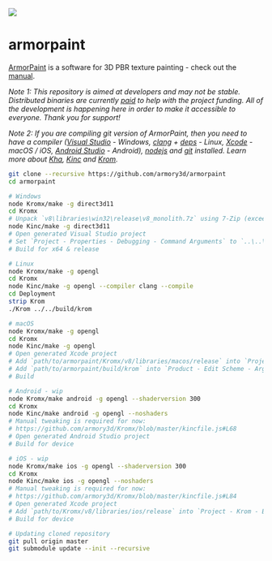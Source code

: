 ![](https://armorpaint.org/img/git.jpg)

armorpaint
==============

[ArmorPaint](https://armorpaint.org) is a software for 3D PBR texture painting - check out the [manual](https://armorpaint.org/manual).

*Note 1: This repository is aimed at developers and may not be stable. Distributed binaries are currently [paid](https://armorpaint.org/download) to help with the project funding. All of the development is happening here in order to make it accessible to everyone. Thank you for support!*

*Note 2: If you are compiling git version of ArmorPaint, then you need to have a compiler ([Visual Studio](https://visualstudio.microsoft.com/downloads/) - Windows, [clang](https://clang.llvm.org/get_started.html) + [deps](https://github.com/Kode/Kha/wiki/Linux) - Linux, [Xcode](https://developer.apple.com/xcode/resources/) - macOS / iOS, [Android Studio](https://developer.android.com/studio) - Android), [nodejs](https://nodejs.org/en/download/) and [git](https://git-scm.com/downloads) installed. Learn more about [Kha](https://github.com/Kode/Kha/wiki), [Kinc](https://github.com/Kode/Kinc/wiki) and [Krom](https://github.com/Kode/Krom/blob/master/readme.md).*
```bash
git clone --recursive https://github.com/armory3d/armorpaint
cd armorpaint
```
```bash
# Windows
node Kromx/make -g direct3d11
cd Kromx
# Unpack `v8\libraries\win32\release\v8_monolith.7z` using 7-Zip (exceeds 100MB)
node Kinc/make -g direct3d11
# Open generated Visual Studio project
# Set `Project - Properties - Debugging - Command Arguments` to `..\..\build\krom`
# Build for x64 & release
```
```bash
# Linux
node Kromx/make -g opengl
cd Kromx
node Kinc/make -g opengl --compiler clang --compile
cd Deployment
strip Krom
./Krom ../../build/krom
```
```bash
# macOS
node Kromx/make -g opengl
cd Kromx
node Kinc/make -g opengl
# Open generated Xcode project
# Add `path/to/armorpaint/Kromx/v8/libraries/macos/release` into `Project - Krom - Build Settings - Search Paths - Library Search Paths`
# Add `path/to/armorpaint/build/krom` into `Product - Edit Scheme - Arguments - Arguments Passed on Launch`
# Build
```
```bash
# Android - wip
node Kromx/make android -g opengl --shaderversion 300
cd Kromx
node Kinc/make android -g opengl --noshaders
# Manual tweaking is required for now:
# https://github.com/armory3d/Kromx/blob/master/kincfile.js#L68
# Open generated Android Studio project
# Build for device
```
```bash
# iOS - wip
node Kromx/make ios -g opengl --shaderversion 300
cd Kromx
node Kinc/make ios -g opengl --noshaders
# Manual tweaking is required for now:
# https://github.com/armory3d/Kromx/blob/master/kincfile.js#L84
# Open generated Xcode project
# Add `path/to/Kromx/v8/libraries/ios/release` into `Project - Krom - Build Settings - Search Paths - Library Search Paths`
# Build for device
```
```bash
# Updating cloned repository
git pull origin master
git submodule update --init --recursive
```
